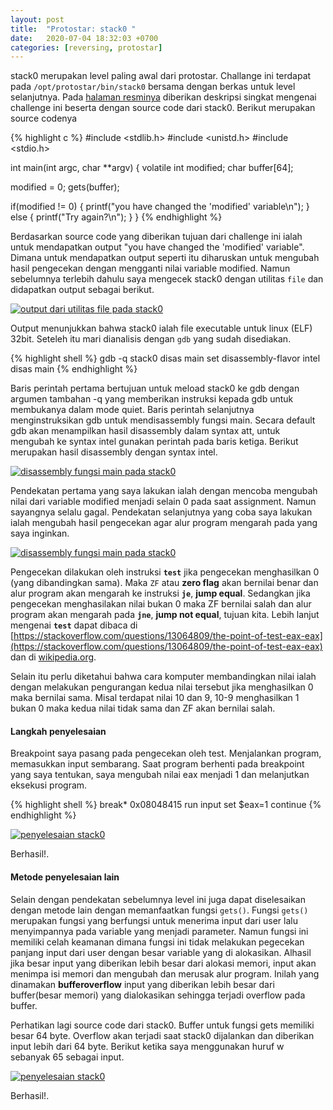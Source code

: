 ```yaml
---
layout: post
title:  "Protostar: stack0 "
date:   2020-07-04 18:32:03 +0700
categories: [reversing, protostar]
---
```


stack0 merupakan level paling awal dari protostar. Challange ini terdapat pada `/opt/protostar/bin/stack0` bersama dengan berkas untuk level selanjutnya. Pada [halaman resminya](https://exploit-exercises.lains.space/protostar/stack0/) diberikan deskripsi singkat mengenai challenge ini beserta dengan source code dari stack0. Berikut merupakan source codenya

{% highlight c %}
#include <stdlib.h>
#include <unistd.h>
#include <stdio.h>

int main(int argc, char **argv)
{
  volatile int modified;
  char buffer[64];

  modified = 0;
  gets(buffer);

  if(modified != 0) {
      printf("you have changed the 'modified' variable\n");
  } else {
      printf("Try again?\n");
  }
}
{% endhighlight %}

Berdasarkan source code yang diberikan tujuan dari challenge ini ialah untuk mendapatkan output "you have changed the 'modified' variable". Dimana untuk mendapatkan output seperti itu diharuskan untuk mengubah hasil pengecekan dengan mengganti nilai variable modified. Namun sebelumnya terlebih dahulu saya mengecek stack0 dengan utilitas `file` dan didapatkan output sebagai berikut.

[![output dari utilitas file pada stack0](../../assets/protostar-stack0-1.png)](../../assets/protostar-stack0-1.png)

Output menunjukkan bahwa stack0 ialah file executable untuk linux (ELF) 32bit. Seteleh itu mari dianalisis dengan `gdb` yang sudah disediakan.

{% highlight shell %}
gdb -q stack0
disas main
set disassembly-flavor intel
disas main
{% endhighlight %}

Baris perintah pertama bertujuan untuk meload stack0 ke gdb dengan argumen tambahan -q yang memberikan instruksi kepada gdb untuk membukanya dalam mode quiet. Baris perintah selanjutnya menginstruksikan gdb untuk mendisassembly fungsi main. Secara default gdb akan menampilkan hasil disassembly dalam syntax att, untuk mengubah ke syntax intel gunakan perintah pada baris ketiga. Berikut merupakan hasil disassembly dengan syntax intel.

[![disassembly fungsi main pada stack0](../../assets/protostar-stack0-2.png)](../../assets/protostar-stack0-2.png)

Pendekatan pertama yang saya lakukan ialah dengan mencoba mengubah nilai dari variable modified menjadi selain 0 pada saat assignment. Namun sayangnya selalu gagal.
Pendekatan selanjutnya yang coba saya lakukan ialah mengubah hasil pengecekan agar alur program mengarah pada yang saya inginkan.

[![disassembly fungsi main pada stack0](../../assets/protostar-stack0-3.png)](../../assets/protostar-stack0-3.png)

Pengecekan dilakukan oleh instruksi **`test`** jika pengecekan menghasilkan 0 (yang dibandingkan sama). Maka `ZF` atau **zero flag** akan bernilai benar dan alur program akan mengarah ke instruksi **`je`**, **jump equal**. Sedangkan jika pengecekan menghasilakan nilai bukan 0 maka ZF bernilai salah dan alur program akan mengarah pada **`jne`**, **jump not equal**, tujuan kita. Lebih lanjut mengenai **`test`** dapat dibaca di [https://stackoverflow.com/questions/13064809/the-point-of-test-eax-eax](https://stackoverflow.com/questions/13064809/the-point-of-test-eax-eax) dan di [wikipedia.org](https://en.wikipedia.org/wiki/TEST_(x86_instruction)).

Selain itu perlu diketahui bahwa cara komputer membandingkan nilai ialah dengan melakukan pengurangan kedua nilai tersebut jika menghasilkan 0 maka bernilai sama. Misal terdapat nilai 10 dan 9, 10-9 menghasilkan 1 bukan 0 maka kedua nilai tidak sama dan ZF akan bernilai salah. 


#### Langkah penyelesaian
Breakpoint saya pasang pada pengecekan oleh test. Menjalankan program, memasukkan input sembarang. Saat program berhenti pada breakpoint yang saya tentukan, saya mengubah nilai eax menjadi 1 dan melanjutkan eksekusi program.

{% highlight shell %}
break* 0x08048415
run
input
set $eax=1
continue
{% endhighlight %}

[![penyelesaian stack0](../../assets/protostar-stack0-4.png)](../../assets/protostar-stack0-4.png)

Berhasil!.

#### Metode penyelesaian lain
Selain dengan pendekatan sebelumnya level ini juga dapat diselesaikan dengan metode lain dengan memanfaatkan fungsi `gets()`. Fungsi `gets()` merupakan fungsi yang berfungsi untuk menerima input dari user lalu menyimpannya pada variable yang menjadi parameter. Namun fungsi ini memiliki celah keamanan dimana fungsi ini tidak melakukan pegecekan panjang input dari user dengan besar variable yang di alokasikan. Alhasil jika besar input yang diberikan lebih besar dari alokasi memori, input akan menimpa isi memori dan mengubah dan merusak alur program. Inilah yang dinamakan **bufferoverflow** input yang diberikan lebih besar dari buffer(besar memori) yang dialokasikan sehingga terjadi overflow pada buffer.

Perhatikan lagi source code dari stack0. Buffer untuk fungsi gets memiliki besar 64 byte. Overflow akan terjadi saat stack0 dijalankan dan diberikan input lebih dari 64 byte. Berikut ketika saya menggunakan huruf w sebanyak 65 sebagai input.

[![penyelesaian stack0](../../assets/protostar-stack0-5.png)](../../assets/protostar-stack0-5.png)

Berhasil!.